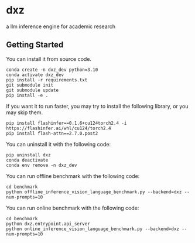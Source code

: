 # dxz
a llm inference engine for academic research

## Getting Started

You can install it from source code.
```
conda create -n dxz_dev python=3.10
conda activate dxz_dev
pip install -r requirements.txt
git submodule init
git submodule update
pip install -e .
```

If you want it to run faster, you may try to install the following library, or you may skip them.
```
pip install flashinfer==0.1.6+cu124torch2.4 -i https://flashinfer.ai/whl/cu124/torch2.4
pip install flash-attn==2.7.0.post2
```

You can uninstall it with the following code:
```
pip uninstall dxz
conda deactivate
conda env remove -n dxz_dev
```

You can run offline benchmark with the following code:
```
cd benchmark
python offline_inference_vision_language_benchmark.py --backend=dxz --num-prompts=10
```

You can run online benchmark with the following code:
```
cd benchmark
python dxz.entrypoint.api_server
python online_inference_vision_language_benchmark.py --backend=dxz --num-prompts=10
```